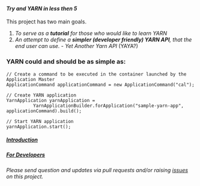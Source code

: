 #### _Try and YARN in less then 5_
This project has two main goals.

1. _To serve as a **tutorial** for those who would like to learn YARN_
2. _An attempt to define a **simpler (developer friendly) YARN API**, that the end user can use._ -  _Yet Another Yarn API_ (YAYA?)

### YARN could and should be as simple as:
```
// Create a command to be executed in the container launched by the Application Master
ApplicationCommand applicationCommand = new ApplicationCommand("cal");

// Create YARN application
YarnApplication yarnApplication = 
          YarnApplicationBuilder.forApplication("sample-yarn-app", applicationCommand).build();

// Start YARN application
yarnApplication.start();

```

##### [Introduction](Introduction)
##### [For Developers](Developers)

_Please send question and updates via pull requests and/or raising [issues](https://github.com/olegz/yarn-tutorial/issues) on this project._